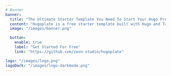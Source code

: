 ```yaml
---
# Banner
banner:
  title: "The Ultimate Starter Template You Need To Start Your Hugo Project"
  content: "Hugoplate is a free starter template built with Hugo and TailwindCSS, providing everything you need to jumpstart your Hugo project and save valuable time."
  image: "/images/banner.png"

  button:
    enable: true
    label: "Get Started For Free"
    link: "https://github.com/zeon-studio/hugoplate"

logo: "/images/logo.png"
logoDark: "/images/logo-darkmode.png"
---
```

